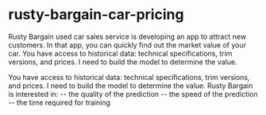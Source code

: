 # rusty-bargain-car-pricing
Rusty Bargain used car sales service is developing an app to attract new customers. In that app, you can quickly find out the market value of your car. You have access to historical data: technical specifications, trim versions, and prices. I need to build the model to determine the value.

You have access to historical data: technical specifications, trim versions, and prices. 
I need to build the model to determine the value. 
Rusty Bargain is interested in: 
-- the quality of the prediction 
-- the speed of the prediction 
-- the time required for training

